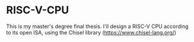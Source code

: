# RISC-V-CPU
This is my master's degree final thesis. I'll design a RISC-V CPU according to its open ISA, using the Chisel library (https://www.chisel-lang.org/)
